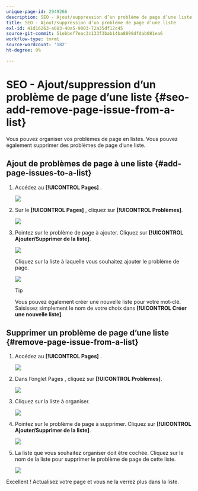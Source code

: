 ```yaml
---
unique-page-id: 2949266
description: SEO - Ajout/suppression d’un problème de page d’une liste - Documents Marketo - Documentation du produit
title: SEO - Ajout/suppression d’un problème de page d’une liste
exl-id: 41d16263-a083-40a5-9003-72a35df12c45
source-git-commit: 51ebbef7eac3c133f3bab14ba8899dfdab081ea6
workflow-type: tm+mt
source-wordcount: '182'
ht-degree: 0%

---
```


# SEO - Ajout/suppression d’un problème de page d’une liste {#seo-add-remove-page-issue-from-a-list}

Vous pouvez organiser vos problèmes de page en listes. Vous pouvez également supprimer des problèmes de page d’une liste.

## Ajout de problèmes de page à une liste {#add-page-issues-to-a-list}

1. Accédez au **[!UICONTROL Pages]** .

   ![](assets/image2014-9-18-14-3a3-3a10.png)

1. Sur le **[!UICONTROL Pages]** , cliquez sur **[!UICONTROL Problèmes]**.

   ![](assets/image2014-9-18-14-3a3-3a18.png)

1. Pointez sur le problème de page à ajouter. Cliquez sur **[!UICONTROL Ajouter/Supprimer de la liste]**.

   ![](assets/image2014-9-18-14-3a3-3a40.png)

   Cliquez sur la liste à laquelle vous souhaitez ajouter le problème de page.

   ![](assets/image2014-9-18-14-3a3-3a44.png)

   >[!TIP]
   >
   >Vous pouvez également créer une nouvelle liste pour votre mot-clé. Saisissez simplement le nom de votre choix dans **[!UICONTROL Créer une nouvelle liste]**.

## Supprimer un problème de page d’une liste {#remove-page-issue-from-a-list}

1. Accédez au **[!UICONTROL Pages]** .

   ![](assets/image2014-9-18-14-3a4-3a8.png)

1. Dans l’onglet Pages , cliquez sur **[!UICONTROL Problèmes]**.

   ![](assets/image2014-9-18-14-3a4-3a22.png)

1. Cliquez sur la liste à organiser.

   ![](assets/image2014-9-18-14-3a4-3a29.png)

1. Pointez sur le problème de page à supprimer. Cliquez sur **[!UICONTROL Ajouter/Supprimer de la liste]**.

   ![](assets/image2014-9-18-14-3a4-3a38.png)

1. La liste que vous souhaitez organiser doit être cochée. Cliquez sur le nom de la liste pour supprimer le problème de page de cette liste.

   ![](assets/image2014-9-18-14-3a4-3a52.png)

Excellent ! Actualisez votre page et vous ne la verrez plus dans la liste.
